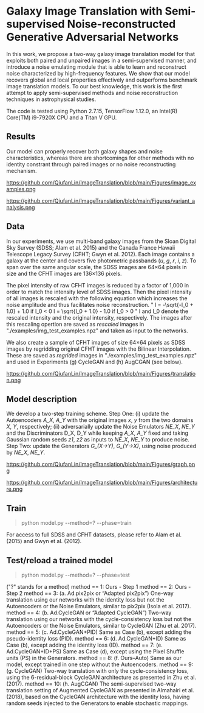 # Galaxy Image Translation with Semi-supervised Noise-reconstructed Generative Adversarial Networks

In this work, we propose a two-way galaxy image translation model for that exploits both paired and unpaired images in a semi-supervised manner, and introduce a noise emulating module that is able to learn and reconstruct noise characterized by high-frequency features. We show that our model recovers global and local properties effectively and outperforms benchmark image translation models. To our best knowledge, this work is the first attempt to apply semi-supervised methods and noise reconstruction techniques in astrophysical studies.

The code is tested using Python 2.7.15, TensorFlow 1.12.0, an Intel(R) Core(TM) i9-7920X CPU and a Titan V GPU.

## Results
Our model can properly recover both galaxy shapes and noise characteristics, whereas there are shortcomings for other methods with no identity constrant through paired images or no noise reconstructing mechanism.

https://github.com/QiufanLin/ImageTranslation/blob/main/Figures/image_examples.png

https://github.com/QiufanLin/ImageTranslation/blob/main/Figures/variant_analysis.png

## Data
In our experiments, we use multi-band galaxy images from the Sloan Digital Sky Survey (SDSS; Alam et al. 2015) and the Canada France Hawaii Telescope Legacy Survey (CFHT; Gwyn et al. 2012). Each image contains a galaxy at the center and covers five photometric passbands (*u*, *g*, *r*, *i*, *z*). To span over the same angular scale, the SDSS images are 64×64 pixels in size and the CFHT images are 136×136 pixels.

The pixel intensity of raw CFHT images is reduced by a factor of 1,000 in order to match the intensity level of SDSS images. Then the pixel intensity of all images is rescaled with the following equation which increases the noise amplitude and thus facilitates noise reconstruction.
"
I = -\sqrt{-I_0 + 1.0} + 1.0 if I_0 < 0
I = \sqrt{I_0 + 1.0} - 1.0 if I_0 > 0
"
I and I_0 denote the rescaled intensity and the original intensity, respectively. The images after this rescaling opertion are saved as *rescaled* images in "./examples/img_test_examples.npz" and taken as input to the networks.

We also create a sample of CFHT images of size 64×64 pixels as SDSS images by regridding original CFHT images with the Bilinear Interpolation. These are saved as *regrided* images in "./examples/img_test_examples.npz" and used in Experiments (g) CycleGAN and (h) AugCGAN (see below).

https://github.com/QiufanLin/ImageTranslation/blob/main/Figures/translation.png

## Model description
We develop a two-step training scheme. Step One: (i) update the Autoencoders *A_X*, *A_Y* with the original images *x*, *y* from the two domains *X*, *Y*, respectively; (ii) adversarially update the Noise Emulators *NE_X*, *NE_Y* and the Discriminators D_X, D_Y while keeping *A_X*, *A_Y* fixed and taking Gaussian random seeds *z1*, *z2* as inputs to *NE_X*, *NE_Y* to produce noise. Step Two: update the Generators *G_(X→Y)*, *G_(Y→X)*, using noise produced by *NE_X*, *NE_Y*. 

https://github.com/QiufanLin/ImageTranslation/blob/main/Figures/graph.png

https://github.com/QiufanLin/ImageTranslation/blob/main/Figures/architecture.png

## Train
> python model.py --method=? --phase=train

For access to full SDSS and CFHT datasets, please refer to Alam et al. (2015) and Gwyn et al. (2012).

## Test/reload a trained model
> python model.py --method=? --phase=test

("?" stands for a method)
method == 1: Ours - Step 1
method == 2: Ours - Step 2
method == 3: (a. Ad.pix2pix or “Adapted pix2pix”) One-way translation using our networks with the identity loss but not the Autoencoders or the Noise Emulators, similar to pix2pix (Isola et al. 2017).
method == 4: (b. Ad.CycleGAN or “Adapted CycleGAN”) Two-way translation using our networks with the cycle-consistency loss but not the Autoencoders or the Noise Emulators, similar to CycleGAN (Zhu et al. 2017).
method == 5: (c. Ad.CycleGAN+PID) Same as Case (b), except adding the pseudo-identity loss (PID).
method == 6: (d. Ad.CycleGAN+ID) Same as Case (b), except adding the identity loss (ID).
method == 7: (e. Ad.CycleGAN+ID+PS) Same as Case (d), except using the Pixel Shuffle units (PS) in the Generators.
method == 8: (f. Ours–Auto) Same as our model, except trained in one step without the Autoencoders.
method == 9: (g. CycleGAN) Two-way translation with only the cycle-consistency loss, using the 6-residual-block CycleGAN architecture as presented in Zhu et al. (2017).
method == 10: (h. AugCGAN) The semi-supervised two-way translation setting of Augmented CycleGAN as presented in Almahairi et al. (2018), based on the CycleGAN architecture with the identity loss, having random seeds injected to the Generators to enable stochastic mappings.
